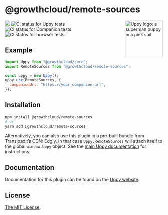 # @growthcloud/remote-sources

<img src="https://uppy.io/images/logos/uppy-dog-head-arrow.svg" width="120" alt="Uppy logo: a superman puppy in a pink suit" align="right">

<a href="https://www.npmjs.com/package/@growthcloud/remote-sources"><img src="https://img.shields.io/npm/v/@growthcloud/compressor.svg?style=flat-square"></a> <img src="https://github.com/goemerge/uppy/workflows/Tests/badge.svg" alt="CI status for Uppy tests"> <img src="https://github.com/goemerge/uppy/workflows/Companion/badge.svg" alt="CI status for Companion tests"> <img src="https://github.com/goemerge/uppy/workflows/End-to-end%20tests/badge.svg" alt="CI status for browser tests">

## Example

```js
import Uppy from "@growthcloud/core";
import RemoteSources from "@growthcloud/remote-sources";

const uppy = new Uppy();
uppy.use(RemoteSources, {
  companionUrl: "https://your-companion-url",
});
```

## Installation

```bash
npm install @growthcloud/remote-sources
# or
yarn add @growthcloud/remote-sources
```

Alternatively, you can also use this plugin in a pre-built bundle from Transloadit’s CDN: Edgly. In that case `Uppy.RemoteSources` will attach itself to the global `window.Uppy` object. See the [main Uppy documentation](https://uppy.io/docs/#Installation) for instructions.

## Documentation

Documentation for this plugin can be found on the [Uppy website](https://uppy.io/docs/remote-sources).

## License

[The MIT License](./LICENSE).
